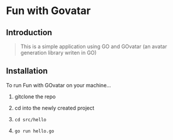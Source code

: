 # Fun with Govatar

## Introduction

> This is a simple application using GO and GOvatar (an avatar generation library writen in GO)

## Installation

To run Fun with GOvatar on your machine...

1) gitclone the repo 

2) cd into the newly created project 

3) `cd src/hello` 

4) `go run hello.go`